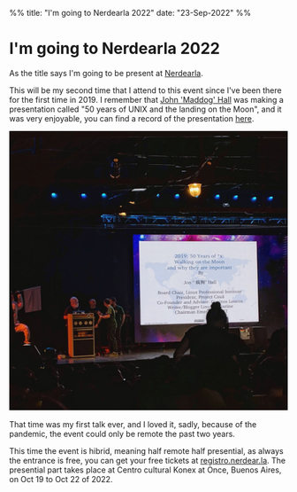 %%
title: "I'm going to Nerdearla 2022"
date: "23-Sep-2022"
%%

# I'm going to Nerdearla 2022

As the title says I'm going to be present at [Nerdearla](https://nerdear.la/).

This will be my second time that I attend to this event since I've been there
for the first time in 2019. I remember that [John 'Maddog'
Hall](https://en.wikipedia.org/wiki/Jon_Hall_(programmer)) was making a
presentation called "50 years of UNIX and the landing on the Moon", and it was
very enjoyable, you can find a record of the presentation
[here](https://www.youtube.com/watch?v=9O_FnKZI6_M).

[![Nerdearla 2019](nerdearla-2019.jpeg)](nerdearla-2019.png "Nerdearla 2019")

That time was my first talk ever, and I loved it, sadly, because of the
pandemic, the event could only be remote the past two years.

This time the event is hibrid, meaning half remote half presential, as always
the entrance is free, you can get your free tickets at
[registro.nerdear.la](https://registro.nerdear.la/). The presential part takes
place at Centro cultural Konex at Once, Buenos Aires, on Oct 19 to Oct 22 of
2022.
